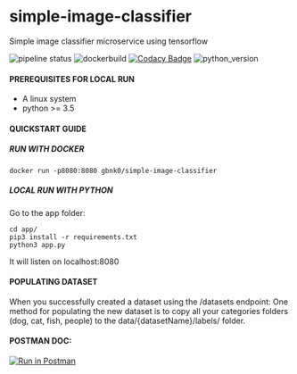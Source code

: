 # simple-image-classifier
Simple image classifier microservice using tensorflow

![pipeline status](https://travis-ci.org/gbnk0/simple-image-classifier.svg?branch=master)
![dockerbuild](https://img.shields.io/docker/automated/jrottenberg/ffmpeg.svg)
[![Codacy Badge](https://api.codacy.com/project/badge/Grade/2541d5b6ddaa48c8a5d834ea03649372)](https://www.codacy.com/app/gbnk0/simple-image-classifier?utm_source=github.com&amp;utm_medium=referral&amp;utm_content=gbnk0/simple-image-classifier&amp;utm_campaign=Badge_Grade)
![python_version](https://img.shields.io/badge/python-3.5%2C3.6-blue.svg)


#### PREREQUISITES FOR LOCAL RUN
- A linux system
- python >= 3.5

#### QUICKSTART GUIDE

##### RUN WITH DOCKER
``` 
docker run -p8080:8080 gbnk0/simple-image-classifier
```

##### LOCAL RUN WITH PYTHON
Go to the app folder:
```
cd app/
pip3 install -r requirements.txt
python3 app.py
```

It will listen on localhost:8080

#### POPULATING DATASET

When you successfully created a dataset using the /datasets endpoint:
One method for populating the new dataset is to copy all your categories folders (dog, cat, fish, people) to the data/{datasetName}/labels/ folder.


#### POSTMAN DOC:

[![Run in Postman](https://run.pstmn.io/button.svg)](https://documenter.getpostman.com/view/3045659/RWMHM7ir)
